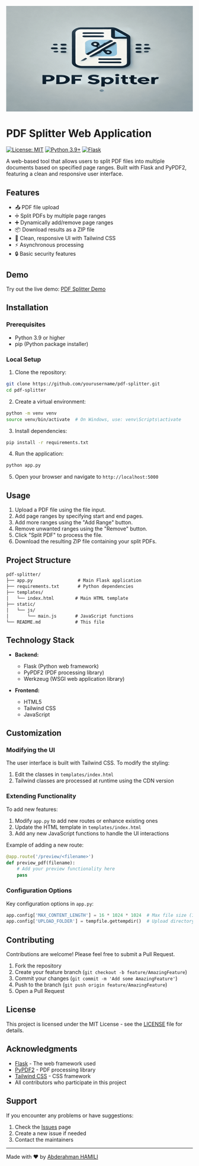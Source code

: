 ![Banner](./logo.png)

# PDF Splitter Web Application

[![License: MIT](https://img.shields.io/badge/License-MIT-yellow.svg)](https://opensource.org/licenses/MIT)
[![Python 3.9+](https://img.shields.io/badge/python-3.9+-blue.svg)](https://www.python.org/downloads/)
[![Flask](https://img.shields.io/badge/flask-2.0.1-green.svg)](https://flask.palletsprojects.com/)

A web-based tool that allows users to split PDF files into multiple documents based on specified page ranges. Built with Flask and PyPDF2, featuring a clean and responsive user interface.

## Features

- 📤 PDF file upload
- ➗ Split PDFs by multiple page ranges
- ➕ Dynamically add/remove page ranges
- 📦 Download results as a ZIP file
- 🎨 Clean, responsive UI with Tailwind CSS
- ⚡ Asynchronous processing
- 🔒 Basic security features

## Demo
Try out the live demo: [PDF Splitter Demo](https://pdf-splitter-olf6.onrender.com)

## Installation

### Prerequisites

- Python 3.9 or higher
- pip (Python package installer)

### Local Setup

1. Clone the repository:

```bash
git clone https://github.com/yourusername/pdf-splitter.git
cd pdf-splitter
```

2. Create a virtual environment:

```bash
python -m venv venv
source venv/bin/activate  # On Windows, use: venv\Scripts\activate
```

3. Install dependencies:

```bash
pip install -r requirements.txt
```

4. Run the application:

```bash
python app.py
```

5. Open your browser and navigate to `http://localhost:5000`

## Usage

1. Upload a PDF file using the file input.
2. Add page ranges by specifying start and end pages.
3. Add more ranges using the "Add Range" button.
4. Remove unwanted ranges using the "Remove" button.
5. Click "Split PDF" to process the file.
6. Download the resulting ZIP file containing your split PDFs.

## Project Structure

```
pdf-splitter/
├── app.py                 # Main Flask application
├── requirements.txt       # Python dependencies
├── templates/
│   └── index.html        # Main HTML template
├── static/
│   └── js/
│       └── main.js       # JavaScript functions
└── README.md             # This file
```

## Technology Stack

- **Backend:**

  - Flask (Python web framework)
  - PyPDF2 (PDF processing library)
  - Werkzeug (WSGI web application library)

- **Frontend:**
  - HTML5
  - Tailwind CSS
  - JavaScript

## Customization

### Modifying the UI

The user interface is built with Tailwind CSS. To modify the styling:

1. Edit the classes in `templates/index.html`
2. Tailwind classes are processed at runtime using the CDN version

### Extending Functionality

To add new features:

1. Modify `app.py` to add new routes or enhance existing ones
2. Update the HTML template in `templates/index.html`
3. Add any new JavaScript functions to handle the UI interactions

Example of adding a new route:

```python
@app.route('/preview/<filename>')
def preview_pdf(filename):
    # Add your preview functionality here
    pass
```

### Configuration Options

Key configuration options in `app.py`:

```python
app.config['MAX_CONTENT_LENGTH'] = 16 * 1024 * 1024  # Max file size (16MB)
app.config['UPLOAD_FOLDER'] = tempfile.gettempdir()  # Upload directory
```

## Contributing

Contributions are welcome! Please feel free to submit a Pull Request.

1. Fork the repository
2. Create your feature branch (`git checkout -b feature/AmazingFeature`)
3. Commit your changes (`git commit -m 'Add some AmazingFeature'`)
4. Push to the branch (`git push origin feature/AmazingFeature`)
5. Open a Pull Request

## License

This project is licensed under the MIT License - see the [LICENSE](LICENSE) file for details.

## Acknowledgments

- [Flask](https://flask.palletsprojects.com/) - The web framework used
- [PyPDF2](https://pypdf2.readthedocs.io/) - PDF processing library
- [Tailwind CSS](https://tailwindcss.com/) - CSS framework
- All contributors who participate in this project

## Support

If you encounter any problems or have suggestions:

1. Check the [Issues](https://github.com/Abderahmanvt7/pdf-splitter-app/issues) page
2. Create a new issue if needed
3. Contact the maintainers

---

Made with ❤️ by [Abderahman HAMILI](https://github.com/Abderahmanvt7)
